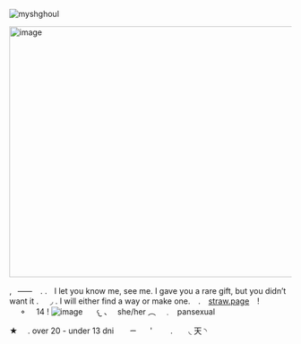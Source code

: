 <p align="left"> <img src="https://komarev.com/ghpvc/?username=myshghoul&label=%20antler's&color=100B0F&style=flat" alt="myshghoul" /> </p>

<img width="735" height="448" alt="image" src="https://github.com/user-attachments/assets/2ca13cc3-7b2e-42a9-b4a4-7bc91b6555f2" />

,⠀⸺⠀  . .ㅤI let you know me, see me. I gave you a rare gift, but you didn’t want it .⠀⠀◞ . I will either find a way or make one. ⠀.⠀ [straw.page](https://myshghoul.straw.page/)⠀ !⠀⠀𐪞⠀⠀14 !   ![image](https://github.com/user-attachments/assets/1ebd128f-7d30-4fec-9f76-5efbe073d7a5)
⠀⠀𐔌 、⠀she/her ︵　﹒⠀pansexual


★ ⠀ .  over 20 - under 13 dni⠀ ⠀  ᯇ⠀ ⠀' ⠀ ⠀
. ⠀ ⠀◟ 天 ◝
